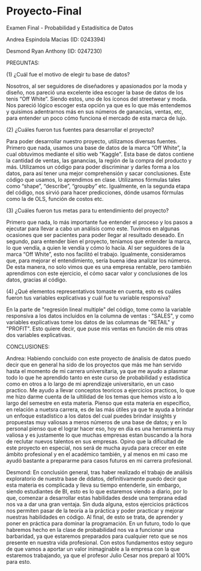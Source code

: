 # Proyecto-Final
Examen Final - Probabilidad y Estadísitica de Datos

  Andrea Espindola Macias (ID: 0243394)
  
  Desmond Ryan Anthony (ID: 0247230)

PREGUNTAS:

(1) ¿Cuál fue el motivo de elegir tu base de datos?

Nosotros, al ser seguidores de diseñadores y apasionados por la moda y diseño, nos pareció una excelente idea escoger la base de datos de los tenis “Off White”. Siendo estos, uno de los íconos del streetwear y moda. Nos pareció lógico escoger esta opción ya que es lo que más entendemos y quisimos adentrarnos más en sus números de ganancias, ventas, etc, para entender un poco cómo funciona el mercado de esta marca de lujo.

(2) ¿Cuáles fueron tus fuentes para desarrollar el proyecto?

Para poder desarrollar nuestro proyecto, utilizamos diversas fuentes. Primero que nada, usamos una base de datos de la marca “Off White”, la cual obtuvimos mediante el sitio web "Kaggle". Esta base de datos contiene la cantidad de ventas, las ganancias, la región de la compra del producto y más. Utilizamos un código para poder discriminar y darles forma a los datos, para así tener una mejor comprehensión y sacar conclusiones. Este código que usamos, lo aprendimos en clase. Utilizamos fórmulas tales como “shape”, “describe”, “groupby” etc. Igualmente, en la segunda etapa del código, nos sirvió para hacer predicciones, dónde usamos fórmulas como la de OLS, función de costos etc.

(3) ¿Cuáles fueron tus metas para tu entendimiento del proyecto?

Primero que nada, lo más importante fue entender el proceso y los pasos a ejecutar para llevar a cabo un análisis como este. Tuvimos en algunas ocasiones que ser pacientes para poder llegar al resultado deseado. En segundo, para entender bien el proyecto, teníamos que entender la marca, lo que vendía, a quien le vendía y cómo lo hacía. Al ser seguidores de la marca “Off White”, esto nos facilitó el trabajo. Igualmente, consideramos que, para mejorar el entendimiento, sería buena idea analizar los números. De esta manera, no solo vimos que es una empresa rentable, pero también aprendimos con este ejercicio, el cómo sacar valor y conclusiones de los datos, gracias al código.

(4) ¿Qué elementos representativos tomaste en cuenta, esto es cuáles fueron tus variables explicativas y cuál fue tu variable responsiva?

En la parte de "regresión lineal multiple" del código, tome como la variable responsiva a los datos incluidos en la columna de ventas : "SALES", y como variables explicativas tome los datos de las columnas de "RETAIL" y "PROFIT". Esto quiere decir, que puse mis ventas en función de mis otras dos variables explicativas. 

CONCLUSIONES:

Andrea: Habiendo concluido con este proyecto de ánalisis de datos puedo decir que en general ha sido de los proyectos que más me han servido hasta el momento de mi carrera universitaria, ya que me ayudo a plasmar todo lo que he aprendido tanto en este curso de probabilidad y estadistica como en otros a lo largo de mi aprendizaje universitario, en un caso practico. Me ayudo a llevar conceptos teoricos a ejercicios practicos, lo que me hizo darme cuenta de la ultilidad de los temas que hemos visto a lo largo del semestre en esta materia. Pienso que esta materia en específico, en relación a nuetsra carrera, es de las más útiles ya que te ayuda a brindar un enfoque estadístico a los datos del cual puedes brindar insights y propuestas muy valiosas a meros números de una base de datos; y en lo personal pienso que el lograr hacer eso, hoy en día es una herramienta muy valiosa y es justamente lo que muchas empresas estan buscando a la hora de reclutar nuevos talentos en sus empresas. Opino que la dificultad de este proyecto en especial, nos será de mucha ayuda para crecer en este ámbito profesional y en el académico también, y al menos en mi caso me ayudó bastante a prepararme para casos futuros en mi carrera profesional. 

Desmond: En conclusión general, tras haber realizado el trabajo de análisis exploratorio de nuestra base de ddatos, definitivamente puedo decir que esta materia es complicada y lleva su tiempo entenderle, sin embargo, siendo estudiantes de BI, esto es lo que estaremos viendo a diario, por lo que, comenzar a desarrollar estas habilidades desde una temprana edad nos va a dar una gran ventaja. Sin duda alguna, estos ejercicios prácticos nos permiten pasar de la teoría a la práctica y poder practicar y mejorar nuestras habilidades en código. Al final, de esto se trata, de aprender y poner en práctica para dominar la programación. En un futuro, todo lo que habremos hecho en la clase de probabilidad nos va a funcionar una barbaridad, ya que estaremos preparados para cualquier reto que se nos presente en nuestra vida profesional. Con estos fundamentos estoy seguro de que vamos a aportar un valor inimaginable a la empresa con la que estaremos trabajando, ya que el profesor Julio Cesar nos preparó al 100% para esto.
